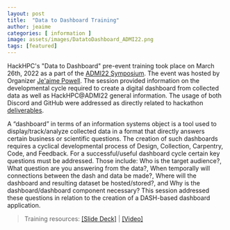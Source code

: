 ```yaml
---
layout: post
title:  "Data to Dashboard Training"
author: jeaime
categories: [ information ]
image: assets/images/DatatoDashboard_ADMI22.png
tags: [featured]
---
```


HackHPC's "Data to Dashboard" pre-event training took place on March 26th, 2022 as a part of the [ADMI22 Symposium](https://www.admiusa.org/admi2022/program.php). The event was hosted by Organizer [Je'aime Powell](https://www.linkedin.com/in/jeaimehp/). The session provided information on the developmental cycle required to create a digital dashboard from collected data as well as HackHPC@ADMI22 general information. The usage of both Discord and GitHub were addressed as directly related to hackathon [deliverables](https://hackhpc.github.io/ADMI22/deliverables/). 

A “dashboard” in terms of an information systems object is a tool used to display/track/analyze collected data in a format that directly answers certain business or scientific questions. The creation of such dashboards requires a cyclical developmental process of Design, Collection, Carpentry, Code, and Feedback. For a successful/useful dashboard cycle certain key questions must be addressed. Those include: Who is the target audience?, What question are you answering from the data?, When temporally will connections between the dash and data be made?, Where will the dashboard and resulting dataset be hosted/stored?, and Why is the dashboard/dashboard component necessary? This session addressed these questions in relation to the creation of a DASH-based dashboard application. 

>Training resources: [[Slide Deck]](../slides/Data-to-Dashboard.pdf) | [[Video]](https://youtu.be/kWTaxXiEEIY) 

